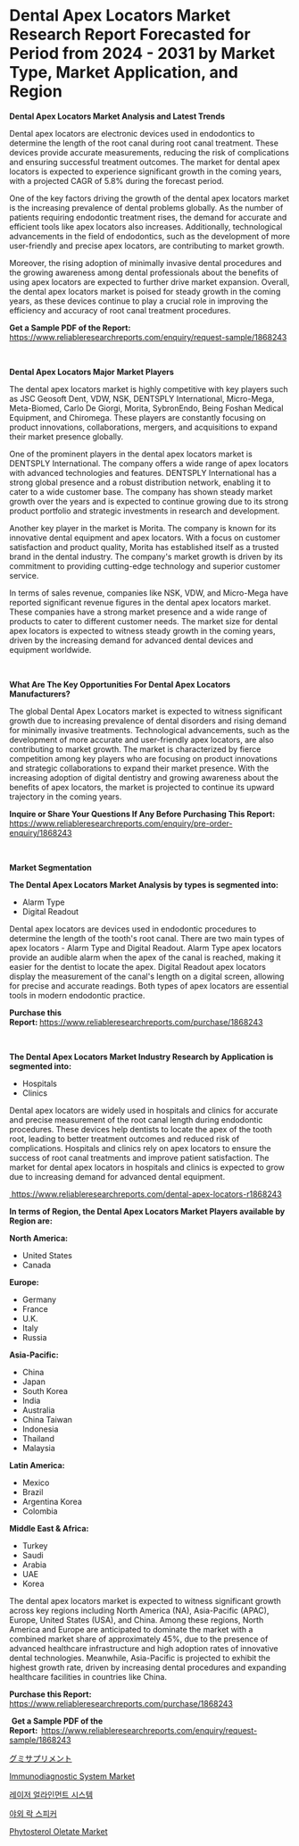 <p><h1>Dental Apex Locators Market Research Report Forecasted for Period from 2024 -  2031 by Market Type, Market Application, and Region</h1></p><p><strong>Dental Apex Locators Market Analysis and Latest Trends</strong></p>
<p><p>Dental apex locators are electronic devices used in endodontics to determine the length of the root canal during root canal treatment. These devices provide accurate measurements, reducing the risk of complications and ensuring successful treatment outcomes. The market for dental apex locators is expected to experience significant growth in the coming years, with a projected CAGR of 5.8% during the forecast period.</p><p>One of the key factors driving the growth of the dental apex locators market is the increasing prevalence of dental problems globally. As the number of patients requiring endodontic treatment rises, the demand for accurate and efficient tools like apex locators also increases. Additionally, technological advancements in the field of endodontics, such as the development of more user-friendly and precise apex locators, are contributing to market growth.</p><p>Moreover, the rising adoption of minimally invasive dental procedures and the growing awareness among dental professionals about the benefits of using apex locators are expected to further drive market expansion. Overall, the dental apex locators market is poised for steady growth in the coming years, as these devices continue to play a crucial role in improving the efficiency and accuracy of root canal treatment procedures.</p></p>
<p><strong>Get a Sample PDF of the Report:&nbsp;</strong> <a href="https://www.reliableresearchreports.com/enquiry/request-sample/1868243">https://www.reliableresearchreports.com/enquiry/request-sample/1868243</a></p>
<p>&nbsp;</p>
<p><strong>Dental Apex Locators Major Market Players</strong></p>
<p><p>The dental apex locators market is highly competitive with key players such as JSC Geosoft Dent, VDW, NSK, DENTSPLY International, Micro-Mega, Meta-Biomed, Carlo De Giorgi, Morita, SybronEndo, Being Foshan Medical Equipment, and Chiromega. These players are constantly focusing on product innovations, collaborations, mergers, and acquisitions to expand their market presence globally.</p><p>One of the prominent players in the dental apex locators market is DENTSPLY International. The company offers a wide range of apex locators with advanced technologies and features. DENTSPLY International has a strong global presence and a robust distribution network, enabling it to cater to a wide customer base. The company has shown steady market growth over the years and is expected to continue growing due to its strong product portfolio and strategic investments in research and development.</p><p>Another key player in the market is Morita. The company is known for its innovative dental equipment and apex locators. With a focus on customer satisfaction and product quality, Morita has established itself as a trusted brand in the dental industry. The company's market growth is driven by its commitment to providing cutting-edge technology and superior customer service.</p><p>In terms of sales revenue, companies like NSK, VDW, and Micro-Mega have reported significant revenue figures in the dental apex locators market. These companies have a strong market presence and a wide range of products to cater to different customer needs. The market size for dental apex locators is expected to witness steady growth in the coming years, driven by the increasing demand for advanced dental devices and equipment worldwide.</p></p>
<p>&nbsp;</p>
<p><strong>What Are The Key Opportunities For Dental Apex Locators Manufacturers?</strong></p>
<p><p>The global Dental Apex Locators market is expected to witness significant growth due to increasing prevalence of dental disorders and rising demand for minimally invasive treatments. Technological advancements, such as the development of more accurate and user-friendly apex locators, are also contributing to market growth. The market is characterized by fierce competition among key players who are focusing on product innovations and strategic collaborations to expand their market presence. With the increasing adoption of digital dentistry and growing awareness about the benefits of apex locators, the market is projected to continue its upward trajectory in the coming years.</p></p>
<p><strong>Inquire or Share Your Questions If Any Before Purchasing This Report:</strong> <a href="https://www.reliableresearchreports.com/enquiry/pre-order-enquiry/1868243">https://www.reliableresearchreports.com/enquiry/pre-order-enquiry/1868243</a></p>
<p>&nbsp;</p>
<p><strong>Market Segmentation</strong></p>
<p><strong>The Dental Apex Locators Market Analysis by types is segmented into:</strong></p>
<p><ul><li>Alarm Type</li><li>Digital Readout</li></ul></p>
<p><p>Dental apex locators are devices used in endodontic procedures to determine the length of the tooth's root canal. There are two main types of apex locators - Alarm Type and Digital Readout. Alarm Type apex locators provide an audible alarm when the apex of the canal is reached, making it easier for the dentist to locate the apex. Digital Readout apex locators display the measurement of the canal's length on a digital screen, allowing for precise and accurate readings. Both types of apex locators are essential tools in modern endodontic practice.</p></p>
<p><strong>Purchase this Report:&nbsp;</strong><a href="https://www.reliableresearchreports.com/purchase/1868243">https://www.reliableresearchreports.com/purchase/1868243</a></p>
<p>&nbsp;</p>
<p><strong>The Dental Apex Locators Market Industry Research by Application is segmented into:</strong></p>
<p><ul><li>Hospitals</li><li>Clinics</li></ul></p>
<p><p>Dental apex locators are widely used in hospitals and clinics for accurate and precise measurement of the root canal length during endodontic procedures. These devices help dentists to locate the apex of the tooth root, leading to better treatment outcomes and reduced risk of complications. Hospitals and clinics rely on apex locators to ensure the success of root canal treatments and improve patient satisfaction. The market for dental apex locators in hospitals and clinics is expected to grow due to increasing demand for advanced dental equipment.</p></p>
<p><a href="https://www.reliableresearchreports.com/dental-apex-locators-r1868243">&nbsp;https://www.reliableresearchreports.com/dental-apex-locators-r1868243</a></p>
<p><strong>In terms of Region, the Dental Apex Locators Market Players available by Region are:</strong></p>
<p>
    <p> <strong> North America: </strong>
        <ul>
            <li>United States</li>
            <li>Canada</li>
        </ul>
        </p> 
    <p> <strong> Europe: </strong>
        <ul>
            <li>Germany</li>
            <li>France</li>
            <li>U.K.</li>
            <li>Italy</li>
            <li>Russia</li>
        </ul>
        </p> 
    <p> <strong> Asia-Pacific: </strong>
        <ul>
            <li>China</li>
            <li>Japan</li>
            <li>South Korea</li>
            <li>India</li>
            <li>Australia</li>
            <li>China Taiwan</li>
            <li>Indonesia</li>
            <li>Thailand</li>
            <li>Malaysia</li>
        </ul>
        </p> 
    <p> <strong> Latin America: </strong>
        <ul>
            <li>Mexico</li>
            <li>Brazil</li>
            <li>Argentina Korea</li>
            <li>Colombia</li>
        </ul>
        </p> 
    <p> <strong> Middle East & Africa: </strong>
        <ul>
            <li>Turkey</li>
            <li>Saudi</li>
            <li>Arabia</li>
            <li>UAE</li>
            <li>Korea</li>
        </ul>
    </p>
    </p>
<p><p>The dental apex locators market is expected to witness significant growth across key regions including North America (NA), Asia-Pacific (APAC), Europe, United States (USA), and China. Among these regions, North America and Europe are anticipated to dominate the market with a combined market share of approximately 45%, due to the presence of advanced healthcare infrastructure and high adoption rates of innovative dental technologies. Meanwhile, Asia-Pacific is projected to exhibit the highest growth rate, driven by increasing dental procedures and expanding healthcare facilities in countries like China.</p></p>
<p><strong>Purchase this Report: </strong><a href="https://www.reliableresearchreports.com/purchase/1868243">https://www.reliableresearchreports.com/purchase/1868243</a></p>
<p>&nbsp;<strong>Get a Sample PDF of the Report:&nbsp;&nbsp;</strong><a href="https://www.reliableresearchreports.com/enquiry/request-sample/1868243">https://www.reliableresearchreports.com/enquiry/request-sample/1868243</a></p>
<p><strong></strong></p>
<p><p><a href="https://github.com/RudySimonis2023/Market-Research-Report-List-1/blob/main/432340149907.md">グミサプリメント</a></p><p><a href="https://github.com/DeonteStanton2023/Market-Research-Report-List-1/blob/main/immunodiagnostic-system-market.md">Immunodiagnostic System Market</a></p><p><a href="https://github.com/plelbej847484502/Market-Research-Report-List-2/blob/main/900219244929.md">레이저 얼라인먼트 시스템</a></p><p><a href="https://github.com/vseigx30c9a1j/Market-Research-Report-List-2/blob/main/281711644930.md">야외 락 스피커</a></p><p><a href="https://invited-way-688.notion.site/Phytosterol-Oletate-Market-Outlook-Industry-Overview-and-Forecast-2024-to-2031-0303f593e192445ea7026ae0dd922634">Phytosterol Oletate Market</a></p></p>